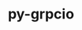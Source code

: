 ---
title: "py-grpcio"
layout: cache
categories: [package, develop]
meta: {"versions": ["1.48.2", "1.62.2", "1.64.0"], "compilers": ["apple-clang@=15.0.0", "gcc@=11.4.0", "gcc@=13.2.0"], "oss": ["ubuntu22.04", "ubuntu24.04", "ventura"], "platforms": ["darwin", "linux"], "targets": ["aarch64", "neoverse_v1", "x86_64_v3"], "stacks": ["e4s", "e4s-neoverse_v1", "ml-darwin-aarch64-mps", "ml-linux-aarch64-cpu", "ml-linux-aarch64-cuda", "ml-linux-x86_64-cpu", "ml-linux-x86_64-cuda", "ml-linux-x86_64-rocm", "root"], "num_specs": 48, "num_specs_by_stack": {"ml-darwin-aarch64-mps": 4, "root": 48, "e4s-neoverse_v1": 4, "e4s": 8, "ml-linux-aarch64-cpu": 12, "ml-linux-aarch64-cuda": 12, "ml-linux-x86_64-cuda": 12, "ml-linux-x86_64-cpu": 12, "ml-linux-x86_64-rocm": 12}}
spec_details: [{"hash": "5daxtxswcbwozn3ax2jv3pvx7o7ut22w", "compiler": "apple-clang@=15.0.0", "versions": ["1.48.2"], "os": "ventura", "platform": "darwin", "target": "aarch64", "variants": ["build_system=python_pip", "patches=6be44fb"], "stacks": ["ml-darwin-aarch64-mps", "root"], "size": "-", "tarball": "https://binaries.spack.io/develop/build_cache/darwin-ventura-aarch64/apple-clang-15.0.0/py-grpcio-1.48.2/darwin-ventura-aarch64-apple-clang-15.0.0-py-grpcio-1.48.2-5daxtxswcbwozn3ax2jv3pvx7o7ut22w.spack"}, {"hash": "oiptgddvcm6kqypzkszu3nqnyzg6qfqq", "compiler": "apple-clang@=15.0.0", "versions": ["1.48.2"], "os": "ventura", "platform": "darwin", "target": "aarch64", "variants": ["build_system=python_pip", "patches=6be44fb"], "stacks": ["ml-darwin-aarch64-mps", "root"], "size": "-", "tarball": "https://binaries.spack.io/develop/build_cache/darwin-ventura-aarch64/apple-clang-15.0.0/py-grpcio-1.48.2/darwin-ventura-aarch64-apple-clang-15.0.0-py-grpcio-1.48.2-oiptgddvcm6kqypzkszu3nqnyzg6qfqq.spack"}, {"hash": "ccrawyujqc4qzdw5eiphvx662id4tpet", "compiler": "apple-clang@=15.0.0", "versions": ["1.64.0"], "os": "ventura", "platform": "darwin", "target": "aarch64", "variants": ["build_system=python_pip"], "stacks": ["ml-darwin-aarch64-mps", "root"], "size": "-", "tarball": "https://binaries.spack.io/develop/build_cache/darwin-ventura-aarch64/apple-clang-15.0.0/py-grpcio-1.64.0/darwin-ventura-aarch64-apple-clang-15.0.0-py-grpcio-1.64.0-ccrawyujqc4qzdw5eiphvx662id4tpet.spack"}, {"hash": "upkwlcsdo44gvv6duxkpqassfbxl43qv", "compiler": "apple-clang@=15.0.0", "versions": ["1.64.0"], "os": "ventura", "platform": "darwin", "target": "aarch64", "variants": ["build_system=python_pip"], "stacks": ["ml-darwin-aarch64-mps", "root"], "size": "-", "tarball": "https://binaries.spack.io/develop/build_cache/darwin-ventura-aarch64/apple-clang-15.0.0/py-grpcio-1.64.0/darwin-ventura-aarch64-apple-clang-15.0.0-py-grpcio-1.64.0-upkwlcsdo44gvv6duxkpqassfbxl43qv.spack"}, {"hash": "ovo3q6miq5cy2ioubn7jpxsgkgtiigrn", "compiler": "gcc@=11.4.0", "versions": ["1.48.2"], "os": "ubuntu22.04", "platform": "linux", "target": "neoverse_v1", "variants": ["build_system=python_pip", "patches=6be44fb"], "stacks": ["root", "e4s-neoverse_v1"], "size": "-", "tarball": "https://binaries.spack.io/develop/build_cache/linux-ubuntu22.04-neoverse_v1/gcc-11.4.0/py-grpcio-1.48.2/linux-ubuntu22.04-neoverse_v1-gcc-11.4.0-py-grpcio-1.48.2-ovo3q6miq5cy2ioubn7jpxsgkgtiigrn.spack"}, {"hash": "whs62xmifbkczanb2z4f4ao2wbmdiyw6", "compiler": "gcc@=11.4.0", "versions": ["1.48.2"], "os": "ubuntu22.04", "platform": "linux", "target": "neoverse_v1", "variants": ["build_system=python_pip", "patches=6be44fb"], "stacks": ["root", "e4s-neoverse_v1"], "size": "-", "tarball": "https://binaries.spack.io/develop/build_cache/linux-ubuntu22.04-neoverse_v1/gcc-11.4.0/py-grpcio-1.48.2/linux-ubuntu22.04-neoverse_v1-gcc-11.4.0-py-grpcio-1.48.2-whs62xmifbkczanb2z4f4ao2wbmdiyw6.spack"}, {"hash": "igatbil6n5fvkv2ier3vmg6quwa52mnp", "compiler": "gcc@=11.4.0", "versions": ["1.62.2"], "os": "ubuntu22.04", "platform": "linux", "target": "neoverse_v1", "variants": ["build_system=python_pip"], "stacks": ["root", "e4s-neoverse_v1"], "size": "-", "tarball": "https://binaries.spack.io/develop/build_cache/linux-ubuntu22.04-neoverse_v1/gcc-11.4.0/py-grpcio-1.62.2/linux-ubuntu22.04-neoverse_v1-gcc-11.4.0-py-grpcio-1.62.2-igatbil6n5fvkv2ier3vmg6quwa52mnp.spack"}, {"hash": "v4jqltbj2bzq536fzojpr2a2pytrjfpc", "compiler": "gcc@=11.4.0", "versions": ["1.62.2"], "os": "ubuntu22.04", "platform": "linux", "target": "neoverse_v1", "variants": ["build_system=python_pip"], "stacks": ["root", "e4s-neoverse_v1"], "size": "-", "tarball": "https://binaries.spack.io/develop/build_cache/linux-ubuntu22.04-neoverse_v1/gcc-11.4.0/py-grpcio-1.62.2/linux-ubuntu22.04-neoverse_v1-gcc-11.4.0-py-grpcio-1.62.2-v4jqltbj2bzq536fzojpr2a2pytrjfpc.spack"}, {"hash": "6qgf4ir2zqjiiqydh63jz2x77exoo2mn", "compiler": "gcc@=11.4.0", "versions": ["1.48.2"], "os": "ubuntu22.04", "platform": "linux", "target": "x86_64_v3", "variants": ["build_system=python_pip", "patches=6be44fb"], "stacks": ["root", "e4s"], "size": "-", "tarball": "https://binaries.spack.io/develop/build_cache/linux-ubuntu22.04-x86_64_v3/gcc-11.4.0/py-grpcio-1.48.2/linux-ubuntu22.04-x86_64_v3-gcc-11.4.0-py-grpcio-1.48.2-6qgf4ir2zqjiiqydh63jz2x77exoo2mn.spack"}, {"hash": "krj3ft55jf23igzptxbq7k7alrzqlds3", "compiler": "gcc@=11.4.0", "versions": ["1.48.2"], "os": "ubuntu22.04", "platform": "linux", "target": "x86_64_v3", "variants": ["build_system=python_pip", "patches=6be44fb"], "stacks": ["root", "e4s"], "size": "-", "tarball": "https://binaries.spack.io/develop/build_cache/linux-ubuntu22.04-x86_64_v3/gcc-11.4.0/py-grpcio-1.48.2/linux-ubuntu22.04-x86_64_v3-gcc-11.4.0-py-grpcio-1.48.2-krj3ft55jf23igzptxbq7k7alrzqlds3.spack"}, {"hash": "l4i3g3scu5d4bdd2cksiv3pucocqp3lm", "compiler": "gcc@=11.4.0", "versions": ["1.48.2"], "os": "ubuntu22.04", "platform": "linux", "target": "x86_64_v3", "variants": ["build_system=python_pip", "patches=6be44fb"], "stacks": ["root", "e4s"], "size": "-", "tarball": "https://binaries.spack.io/develop/build_cache/linux-ubuntu22.04-x86_64_v3/gcc-11.4.0/py-grpcio-1.48.2/linux-ubuntu22.04-x86_64_v3-gcc-11.4.0-py-grpcio-1.48.2-l4i3g3scu5d4bdd2cksiv3pucocqp3lm.spack"}, {"hash": "q55s54bb6gbcm25gbz53og5hfkxhvtsm", "compiler": "gcc@=11.4.0", "versions": ["1.48.2"], "os": "ubuntu22.04", "platform": "linux", "target": "x86_64_v3", "variants": ["build_system=python_pip", "patches=6be44fb"], "stacks": ["root", "e4s"], "size": "-", "tarball": "https://binaries.spack.io/develop/build_cache/linux-ubuntu22.04-x86_64_v3/gcc-11.4.0/py-grpcio-1.48.2/linux-ubuntu22.04-x86_64_v3-gcc-11.4.0-py-grpcio-1.48.2-q55s54bb6gbcm25gbz53og5hfkxhvtsm.spack"}, {"hash": "4a7j3pxzwk7zjiirt5lmsylr3kjwofjl", "compiler": "gcc@=11.4.0", "versions": ["1.62.2"], "os": "ubuntu22.04", "platform": "linux", "target": "x86_64_v3", "variants": ["build_system=python_pip"], "stacks": ["root", "e4s"], "size": "-", "tarball": "https://binaries.spack.io/develop/build_cache/linux-ubuntu22.04-x86_64_v3/gcc-11.4.0/py-grpcio-1.62.2/linux-ubuntu22.04-x86_64_v3-gcc-11.4.0-py-grpcio-1.62.2-4a7j3pxzwk7zjiirt5lmsylr3kjwofjl.spack"}, {"hash": "6dxmjsvloezmleuykmez7ykhyb4emdf4", "compiler": "gcc@=11.4.0", "versions": ["1.62.2"], "os": "ubuntu22.04", "platform": "linux", "target": "x86_64_v3", "variants": ["build_system=python_pip"], "stacks": ["root", "e4s"], "size": "-", "tarball": "https://binaries.spack.io/develop/build_cache/linux-ubuntu22.04-x86_64_v3/gcc-11.4.0/py-grpcio-1.62.2/linux-ubuntu22.04-x86_64_v3-gcc-11.4.0-py-grpcio-1.62.2-6dxmjsvloezmleuykmez7ykhyb4emdf4.spack"}, {"hash": "filefxwt7bg22kmypqjnoere2lda6l6s", "compiler": "gcc@=11.4.0", "versions": ["1.62.2"], "os": "ubuntu22.04", "platform": "linux", "target": "x86_64_v3", "variants": ["build_system=python_pip"], "stacks": ["root", "e4s"], "size": "-", "tarball": "https://binaries.spack.io/develop/build_cache/linux-ubuntu22.04-x86_64_v3/gcc-11.4.0/py-grpcio-1.62.2/linux-ubuntu22.04-x86_64_v3-gcc-11.4.0-py-grpcio-1.62.2-filefxwt7bg22kmypqjnoere2lda6l6s.spack"}, {"hash": "myajarcpgqykm7zei47wenewjhd2sgvh", "compiler": "gcc@=11.4.0", "versions": ["1.62.2"], "os": "ubuntu22.04", "platform": "linux", "target": "x86_64_v3", "variants": ["build_system=python_pip"], "stacks": ["root", "e4s"], "size": "-", "tarball": "https://binaries.spack.io/develop/build_cache/linux-ubuntu22.04-x86_64_v3/gcc-11.4.0/py-grpcio-1.62.2/linux-ubuntu22.04-x86_64_v3-gcc-11.4.0-py-grpcio-1.62.2-myajarcpgqykm7zei47wenewjhd2sgvh.spack"}, {"hash": "3oydxvii6h2uvpiknlszjw6ubfudghx3", "compiler": "gcc@=13.2.0", "versions": ["1.48.2"], "os": "ubuntu24.04", "platform": "linux", "target": "aarch64", "variants": ["build_system=python_pip", "patches=6be44fb"], "stacks": ["ml-linux-aarch64-cpu", "root", "ml-linux-aarch64-cuda"], "size": "-", "tarball": "https://binaries.spack.io/develop/build_cache/linux-ubuntu24.04-aarch64/gcc-13.2.0/py-grpcio-1.48.2/linux-ubuntu24.04-aarch64-gcc-13.2.0-py-grpcio-1.48.2-3oydxvii6h2uvpiknlszjw6ubfudghx3.spack"}, {"hash": "cdxuxxjaantq3o45gbvkleio4t5nzxwj", "compiler": "gcc@=13.2.0", "versions": ["1.48.2"], "os": "ubuntu24.04", "platform": "linux", "target": "aarch64", "variants": ["build_system=python_pip", "patches=6be44fb"], "stacks": ["ml-linux-aarch64-cpu", "root", "ml-linux-aarch64-cuda"], "size": "-", "tarball": "https://binaries.spack.io/develop/build_cache/linux-ubuntu24.04-aarch64/gcc-13.2.0/py-grpcio-1.48.2/linux-ubuntu24.04-aarch64-gcc-13.2.0-py-grpcio-1.48.2-cdxuxxjaantq3o45gbvkleio4t5nzxwj.spack"}, {"hash": "wbls7uonwxvbqi76mlegfa3dwwohcqxh", "compiler": "gcc@=13.2.0", "versions": ["1.48.2"], "os": "ubuntu24.04", "platform": "linux", "target": "aarch64", "variants": ["build_system=python_pip", "patches=6be44fb"], "stacks": ["ml-linux-aarch64-cpu", "root", "ml-linux-aarch64-cuda"], "size": "-", "tarball": "https://binaries.spack.io/develop/build_cache/linux-ubuntu24.04-aarch64/gcc-13.2.0/py-grpcio-1.48.2/linux-ubuntu24.04-aarch64-gcc-13.2.0-py-grpcio-1.48.2-wbls7uonwxvbqi76mlegfa3dwwohcqxh.spack"}, {"hash": "zoe7c6ewq5yptprxuybkkvj4xn4svk5x", "compiler": "gcc@=13.2.0", "versions": ["1.48.2"], "os": "ubuntu24.04", "platform": "linux", "target": "aarch64", "variants": ["build_system=python_pip", "patches=6be44fb"], "stacks": ["ml-linux-aarch64-cpu", "root", "ml-linux-aarch64-cuda"], "size": "-", "tarball": "https://binaries.spack.io/develop/build_cache/linux-ubuntu24.04-aarch64/gcc-13.2.0/py-grpcio-1.48.2/linux-ubuntu24.04-aarch64-gcc-13.2.0-py-grpcio-1.48.2-zoe7c6ewq5yptprxuybkkvj4xn4svk5x.spack"}, {"hash": "6zgy76vbwtsh5d72scqgp6djtghbwqjq", "compiler": "gcc@=13.2.0", "versions": ["1.64.0"], "os": "ubuntu24.04", "platform": "linux", "target": "aarch64", "variants": ["build_system=python_pip"], "stacks": ["ml-linux-aarch64-cpu", "root", "ml-linux-aarch64-cuda"], "size": "-", "tarball": "https://binaries.spack.io/develop/build_cache/linux-ubuntu24.04-aarch64/gcc-13.2.0/py-grpcio-1.64.0/linux-ubuntu24.04-aarch64-gcc-13.2.0-py-grpcio-1.64.0-6zgy76vbwtsh5d72scqgp6djtghbwqjq.spack"}, {"hash": "d6ouups3udkqw2ocut6rvitmpndq5suq", "compiler": "gcc@=13.2.0", "versions": ["1.64.0"], "os": "ubuntu24.04", "platform": "linux", "target": "aarch64", "variants": ["build_system=python_pip"], "stacks": ["ml-linux-aarch64-cpu", "root", "ml-linux-aarch64-cuda"], "size": "-", "tarball": "https://binaries.spack.io/develop/build_cache/linux-ubuntu24.04-aarch64/gcc-13.2.0/py-grpcio-1.64.0/linux-ubuntu24.04-aarch64-gcc-13.2.0-py-grpcio-1.64.0-d6ouups3udkqw2ocut6rvitmpndq5suq.spack"}, {"hash": "dfb5kpb3vosrztreqo46t5kj2bvwvmyf", "compiler": "gcc@=13.2.0", "versions": ["1.64.0"], "os": "ubuntu24.04", "platform": "linux", "target": "aarch64", "variants": ["build_system=python_pip"], "stacks": ["ml-linux-aarch64-cpu", "root", "ml-linux-aarch64-cuda"], "size": "-", "tarball": "https://binaries.spack.io/develop/build_cache/linux-ubuntu24.04-aarch64/gcc-13.2.0/py-grpcio-1.64.0/linux-ubuntu24.04-aarch64-gcc-13.2.0-py-grpcio-1.64.0-dfb5kpb3vosrztreqo46t5kj2bvwvmyf.spack"}, {"hash": "fwqx42afl66uepzzwf6fexfulzv7l6fs", "compiler": "gcc@=13.2.0", "versions": ["1.64.0"], "os": "ubuntu24.04", "platform": "linux", "target": "aarch64", "variants": ["build_system=python_pip"], "stacks": ["ml-linux-aarch64-cpu", "root", "ml-linux-aarch64-cuda"], "size": "-", "tarball": "https://binaries.spack.io/develop/build_cache/linux-ubuntu24.04-aarch64/gcc-13.2.0/py-grpcio-1.64.0/linux-ubuntu24.04-aarch64-gcc-13.2.0-py-grpcio-1.64.0-fwqx42afl66uepzzwf6fexfulzv7l6fs.spack"}, {"hash": "kl6ltdevgadzbnsl2cgx2xyexillqf7x", "compiler": "gcc@=13.2.0", "versions": ["1.64.0"], "os": "ubuntu24.04", "platform": "linux", "target": "aarch64", "variants": ["build_system=python_pip"], "stacks": ["ml-linux-aarch64-cpu", "root", "ml-linux-aarch64-cuda"], "size": "-", "tarball": "https://binaries.spack.io/develop/build_cache/linux-ubuntu24.04-aarch64/gcc-13.2.0/py-grpcio-1.64.0/linux-ubuntu24.04-aarch64-gcc-13.2.0-py-grpcio-1.64.0-kl6ltdevgadzbnsl2cgx2xyexillqf7x.spack"}, {"hash": "ntjaz33tfmz34qqu2zpvwdsxi4xq4rmg", "compiler": "gcc@=13.2.0", "versions": ["1.64.0"], "os": "ubuntu24.04", "platform": "linux", "target": "aarch64", "variants": ["build_system=python_pip"], "stacks": ["ml-linux-aarch64-cpu", "root", "ml-linux-aarch64-cuda"], "size": "-", "tarball": "https://binaries.spack.io/develop/build_cache/linux-ubuntu24.04-aarch64/gcc-13.2.0/py-grpcio-1.64.0/linux-ubuntu24.04-aarch64-gcc-13.2.0-py-grpcio-1.64.0-ntjaz33tfmz34qqu2zpvwdsxi4xq4rmg.spack"}, {"hash": "shxur5ejbqkos3s6qtmrdstyaqrtmhch", "compiler": "gcc@=13.2.0", "versions": ["1.64.0"], "os": "ubuntu24.04", "platform": "linux", "target": "aarch64", "variants": ["build_system=python_pip"], "stacks": ["ml-linux-aarch64-cpu", "root", "ml-linux-aarch64-cuda"], "size": "-", "tarball": "https://binaries.spack.io/develop/build_cache/linux-ubuntu24.04-aarch64/gcc-13.2.0/py-grpcio-1.64.0/linux-ubuntu24.04-aarch64-gcc-13.2.0-py-grpcio-1.64.0-shxur5ejbqkos3s6qtmrdstyaqrtmhch.spack"}, {"hash": "stdoiu4iashorhxe4jphzqixcuhjwoqf", "compiler": "gcc@=13.2.0", "versions": ["1.64.0"], "os": "ubuntu24.04", "platform": "linux", "target": "aarch64", "variants": ["build_system=python_pip"], "stacks": ["ml-linux-aarch64-cpu", "root", "ml-linux-aarch64-cuda"], "size": "-", "tarball": "https://binaries.spack.io/develop/build_cache/linux-ubuntu24.04-aarch64/gcc-13.2.0/py-grpcio-1.64.0/linux-ubuntu24.04-aarch64-gcc-13.2.0-py-grpcio-1.64.0-stdoiu4iashorhxe4jphzqixcuhjwoqf.spack"}, {"hash": "5rzlngmzbpajecpiq6nsumldeb3eqjj5", "compiler": "gcc@=13.2.0", "versions": ["1.48.2"], "os": "ubuntu24.04", "platform": "linux", "target": "x86_64_v3", "variants": ["build_system=python_pip", "patches=6be44fb"], "stacks": ["ml-linux-x86_64-cuda", "ml-linux-x86_64-cpu", "root"], "size": "-", "tarball": "https://binaries.spack.io/develop/build_cache/linux-ubuntu24.04-x86_64_v3/gcc-13.2.0/py-grpcio-1.48.2/linux-ubuntu24.04-x86_64_v3-gcc-13.2.0-py-grpcio-1.48.2-5rzlngmzbpajecpiq6nsumldeb3eqjj5.spack"}, {"hash": "nb3usqtfvu7wlcyhgn6yyu4wewvseriv", "compiler": "gcc@=13.2.0", "versions": ["1.48.2"], "os": "ubuntu24.04", "platform": "linux", "target": "x86_64_v3", "variants": ["build_system=python_pip", "patches=6be44fb"], "stacks": ["ml-linux-x86_64-cuda", "ml-linux-x86_64-cpu", "root"], "size": "-", "tarball": "https://binaries.spack.io/develop/build_cache/linux-ubuntu24.04-x86_64_v3/gcc-13.2.0/py-grpcio-1.48.2/linux-ubuntu24.04-x86_64_v3-gcc-13.2.0-py-grpcio-1.48.2-nb3usqtfvu7wlcyhgn6yyu4wewvseriv.spack"}, {"hash": "wineql3yipvqmug4gbzsam4z564i7jmr", "compiler": "gcc@=13.2.0", "versions": ["1.48.2"], "os": "ubuntu24.04", "platform": "linux", "target": "x86_64_v3", "variants": ["build_system=python_pip", "patches=6be44fb"], "stacks": ["ml-linux-x86_64-cuda", "ml-linux-x86_64-cpu", "root"], "size": "-", "tarball": "https://binaries.spack.io/develop/build_cache/linux-ubuntu24.04-x86_64_v3/gcc-13.2.0/py-grpcio-1.48.2/linux-ubuntu24.04-x86_64_v3-gcc-13.2.0-py-grpcio-1.48.2-wineql3yipvqmug4gbzsam4z564i7jmr.spack"}, {"hash": "wvmmenbthistyik7uasx7m6kekxcqqzb", "compiler": "gcc@=13.2.0", "versions": ["1.48.2"], "os": "ubuntu24.04", "platform": "linux", "target": "x86_64_v3", "variants": ["build_system=python_pip", "patches=6be44fb"], "stacks": ["ml-linux-x86_64-cuda", "ml-linux-x86_64-cpu", "root"], "size": "-", "tarball": "https://binaries.spack.io/develop/build_cache/linux-ubuntu24.04-x86_64_v3/gcc-13.2.0/py-grpcio-1.48.2/linux-ubuntu24.04-x86_64_v3-gcc-13.2.0-py-grpcio-1.48.2-wvmmenbthistyik7uasx7m6kekxcqqzb.spack"}, {"hash": "3w3hctjwegnjpexet2gigrmgzjkptoe7", "compiler": "gcc@=13.2.0", "versions": ["1.62.2"], "os": "ubuntu24.04", "platform": "linux", "target": "x86_64_v3", "variants": ["build_system=python_pip"], "stacks": ["ml-linux-x86_64-rocm", "root"], "size": "-", "tarball": "https://binaries.spack.io/develop/build_cache/linux-ubuntu24.04-x86_64_v3/gcc-13.2.0/py-grpcio-1.62.2/linux-ubuntu24.04-x86_64_v3-gcc-13.2.0-py-grpcio-1.62.2-3w3hctjwegnjpexet2gigrmgzjkptoe7.spack"}, {"hash": "5ew2ecrd2xsgnnp4yqchrlqx3l4y2l4k", "compiler": "gcc@=13.2.0", "versions": ["1.62.2"], "os": "ubuntu24.04", "platform": "linux", "target": "x86_64_v3", "variants": ["build_system=python_pip"], "stacks": ["ml-linux-x86_64-rocm", "root"], "size": "-", "tarball": "https://binaries.spack.io/develop/build_cache/linux-ubuntu24.04-x86_64_v3/gcc-13.2.0/py-grpcio-1.62.2/linux-ubuntu24.04-x86_64_v3-gcc-13.2.0-py-grpcio-1.62.2-5ew2ecrd2xsgnnp4yqchrlqx3l4y2l4k.spack"}, {"hash": "buyyvymyjhkukmtyokzfm42nlidugsxq", "compiler": "gcc@=13.2.0", "versions": ["1.62.2"], "os": "ubuntu24.04", "platform": "linux", "target": "x86_64_v3", "variants": ["build_system=python_pip"], "stacks": ["ml-linux-x86_64-rocm", "root"], "size": "-", "tarball": "https://binaries.spack.io/develop/build_cache/linux-ubuntu24.04-x86_64_v3/gcc-13.2.0/py-grpcio-1.62.2/linux-ubuntu24.04-x86_64_v3-gcc-13.2.0-py-grpcio-1.62.2-buyyvymyjhkukmtyokzfm42nlidugsxq.spack"}, {"hash": "m55r7nf3a2eidbfxb5nkry4ci7yi3gwk", "compiler": "gcc@=13.2.0", "versions": ["1.62.2"], "os": "ubuntu24.04", "platform": "linux", "target": "x86_64_v3", "variants": ["build_system=python_pip"], "stacks": ["ml-linux-x86_64-rocm", "root"], "size": "-", "tarball": "https://binaries.spack.io/develop/build_cache/linux-ubuntu24.04-x86_64_v3/gcc-13.2.0/py-grpcio-1.62.2/linux-ubuntu24.04-x86_64_v3-gcc-13.2.0-py-grpcio-1.62.2-m55r7nf3a2eidbfxb5nkry4ci7yi3gwk.spack"}, {"hash": "pajakvi6evfjsm5jct63ierhti4ynkbq", "compiler": "gcc@=13.2.0", "versions": ["1.62.2"], "os": "ubuntu24.04", "platform": "linux", "target": "x86_64_v3", "variants": ["build_system=python_pip"], "stacks": ["ml-linux-x86_64-rocm", "root"], "size": "-", "tarball": "https://binaries.spack.io/develop/build_cache/linux-ubuntu24.04-x86_64_v3/gcc-13.2.0/py-grpcio-1.62.2/linux-ubuntu24.04-x86_64_v3-gcc-13.2.0-py-grpcio-1.62.2-pajakvi6evfjsm5jct63ierhti4ynkbq.spack"}, {"hash": "s3eimd2qemyqcotsykvnymjm3ewdtugt", "compiler": "gcc@=13.2.0", "versions": ["1.62.2"], "os": "ubuntu24.04", "platform": "linux", "target": "x86_64_v3", "variants": ["build_system=python_pip"], "stacks": ["ml-linux-x86_64-rocm", "root"], "size": "-", "tarball": "https://binaries.spack.io/develop/build_cache/linux-ubuntu24.04-x86_64_v3/gcc-13.2.0/py-grpcio-1.62.2/linux-ubuntu24.04-x86_64_v3-gcc-13.2.0-py-grpcio-1.62.2-s3eimd2qemyqcotsykvnymjm3ewdtugt.spack"}, {"hash": "trsrilki2hkphcbpdh6xhbuslfgjngdr", "compiler": "gcc@=13.2.0", "versions": ["1.62.2"], "os": "ubuntu24.04", "platform": "linux", "target": "x86_64_v3", "variants": ["build_system=python_pip"], "stacks": ["ml-linux-x86_64-rocm", "root"], "size": "-", "tarball": "https://binaries.spack.io/develop/build_cache/linux-ubuntu24.04-x86_64_v3/gcc-13.2.0/py-grpcio-1.62.2/linux-ubuntu24.04-x86_64_v3-gcc-13.2.0-py-grpcio-1.62.2-trsrilki2hkphcbpdh6xhbuslfgjngdr.spack"}, {"hash": "xpeq4exsgb3kbaxn3ko4zlxcw3rtkaaa", "compiler": "gcc@=13.2.0", "versions": ["1.62.2"], "os": "ubuntu24.04", "platform": "linux", "target": "x86_64_v3", "variants": ["build_system=python_pip"], "stacks": ["ml-linux-x86_64-rocm", "root"], "size": "-", "tarball": "https://binaries.spack.io/develop/build_cache/linux-ubuntu24.04-x86_64_v3/gcc-13.2.0/py-grpcio-1.62.2/linux-ubuntu24.04-x86_64_v3-gcc-13.2.0-py-grpcio-1.62.2-xpeq4exsgb3kbaxn3ko4zlxcw3rtkaaa.spack"}, {"hash": "afhsv5ayg5htxpzcbrmnzqqc4y7t7qy4", "compiler": "gcc@=13.2.0", "versions": ["1.64.0"], "os": "ubuntu24.04", "platform": "linux", "target": "x86_64_v3", "variants": ["build_system=python_pip"], "stacks": ["ml-linux-x86_64-cuda", "ml-linux-x86_64-cpu", "root"], "size": "-", "tarball": "https://binaries.spack.io/develop/build_cache/linux-ubuntu24.04-x86_64_v3/gcc-13.2.0/py-grpcio-1.64.0/linux-ubuntu24.04-x86_64_v3-gcc-13.2.0-py-grpcio-1.64.0-afhsv5ayg5htxpzcbrmnzqqc4y7t7qy4.spack"}, {"hash": "b5erlsdpdgsfgwshvjoulx52tjuxnuk6", "compiler": "gcc@=13.2.0", "versions": ["1.64.0"], "os": "ubuntu24.04", "platform": "linux", "target": "x86_64_v3", "variants": ["build_system=python_pip"], "stacks": ["ml-linux-x86_64-cuda", "ml-linux-x86_64-cpu", "root"], "size": "-", "tarball": "https://binaries.spack.io/develop/build_cache/linux-ubuntu24.04-x86_64_v3/gcc-13.2.0/py-grpcio-1.64.0/linux-ubuntu24.04-x86_64_v3-gcc-13.2.0-py-grpcio-1.64.0-b5erlsdpdgsfgwshvjoulx52tjuxnuk6.spack"}, {"hash": "blsyqzh2377rf3ebhfujicpuhd5djdvb", "compiler": "gcc@=13.2.0", "versions": ["1.64.0"], "os": "ubuntu24.04", "platform": "linux", "target": "x86_64_v3", "variants": ["build_system=python_pip"], "stacks": ["ml-linux-x86_64-cuda", "ml-linux-x86_64-cpu", "root"], "size": "-", "tarball": "https://binaries.spack.io/develop/build_cache/linux-ubuntu24.04-x86_64_v3/gcc-13.2.0/py-grpcio-1.64.0/linux-ubuntu24.04-x86_64_v3-gcc-13.2.0-py-grpcio-1.64.0-blsyqzh2377rf3ebhfujicpuhd5djdvb.spack"}, {"hash": "jeybr6trxjhhyrnyx5bcshctfzzphozb", "compiler": "gcc@=13.2.0", "versions": ["1.64.0"], "os": "ubuntu24.04", "platform": "linux", "target": "x86_64_v3", "variants": ["build_system=python_pip"], "stacks": ["ml-linux-x86_64-rocm", "ml-linux-x86_64-cuda", "ml-linux-x86_64-cpu", "root"], "size": "-", "tarball": "https://binaries.spack.io/develop/build_cache/linux-ubuntu24.04-x86_64_v3/gcc-13.2.0/py-grpcio-1.64.0/linux-ubuntu24.04-x86_64_v3-gcc-13.2.0-py-grpcio-1.64.0-jeybr6trxjhhyrnyx5bcshctfzzphozb.spack"}, {"hash": "kyhurogi6v2k6dtha6nnpiykruhmtzox", "compiler": "gcc@=13.2.0", "versions": ["1.64.0"], "os": "ubuntu24.04", "platform": "linux", "target": "x86_64_v3", "variants": ["build_system=python_pip"], "stacks": ["ml-linux-x86_64-rocm", "ml-linux-x86_64-cuda", "ml-linux-x86_64-cpu", "root"], "size": "-", "tarball": "https://binaries.spack.io/develop/build_cache/linux-ubuntu24.04-x86_64_v3/gcc-13.2.0/py-grpcio-1.64.0/linux-ubuntu24.04-x86_64_v3-gcc-13.2.0-py-grpcio-1.64.0-kyhurogi6v2k6dtha6nnpiykruhmtzox.spack"}, {"hash": "lea2fnb4sw7bxif34tkqfw7b7vz3jzon", "compiler": "gcc@=13.2.0", "versions": ["1.64.0"], "os": "ubuntu24.04", "platform": "linux", "target": "x86_64_v3", "variants": ["build_system=python_pip"], "stacks": ["ml-linux-x86_64-rocm", "ml-linux-x86_64-cuda", "ml-linux-x86_64-cpu", "root"], "size": "-", "tarball": "https://binaries.spack.io/develop/build_cache/linux-ubuntu24.04-x86_64_v3/gcc-13.2.0/py-grpcio-1.64.0/linux-ubuntu24.04-x86_64_v3-gcc-13.2.0-py-grpcio-1.64.0-lea2fnb4sw7bxif34tkqfw7b7vz3jzon.spack"}, {"hash": "lry3ddfxkkyzh5ba3swadaei3fn7rwi4", "compiler": "gcc@=13.2.0", "versions": ["1.64.0"], "os": "ubuntu24.04", "platform": "linux", "target": "x86_64_v3", "variants": ["build_system=python_pip"], "stacks": ["ml-linux-x86_64-rocm", "ml-linux-x86_64-cuda", "ml-linux-x86_64-cpu", "root"], "size": "-", "tarball": "https://binaries.spack.io/develop/build_cache/linux-ubuntu24.04-x86_64_v3/gcc-13.2.0/py-grpcio-1.64.0/linux-ubuntu24.04-x86_64_v3-gcc-13.2.0-py-grpcio-1.64.0-lry3ddfxkkyzh5ba3swadaei3fn7rwi4.spack"}, {"hash": "xavr23rlrxeskgjrd4gon7ec6poxylxg", "compiler": "gcc@=13.2.0", "versions": ["1.64.0"], "os": "ubuntu24.04", "platform": "linux", "target": "x86_64_v3", "variants": ["build_system=python_pip"], "stacks": ["ml-linux-x86_64-cuda", "ml-linux-x86_64-cpu", "root"], "size": "-", "tarball": "https://binaries.spack.io/develop/build_cache/linux-ubuntu24.04-x86_64_v3/gcc-13.2.0/py-grpcio-1.64.0/linux-ubuntu24.04-x86_64_v3-gcc-13.2.0-py-grpcio-1.64.0-xavr23rlrxeskgjrd4gon7ec6poxylxg.spack"}]
---